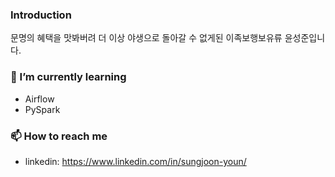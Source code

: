 ### Introduction
문명의 혜택을 맛봐버려 더 이상 야생으로 돌아갈 수 없게된 이족보행보유류 윤성준입니다.

### 🌱 I’m currently learning
* Airflow
* PySpark

### 📫 How to reach me
* linkedin: https://www.linkedin.com/in/sungjoon-youn/
<!--
**burgerphilia/burgerphilia** is a ✨ _special_ ✨ repository because its `README.md` (this file) appears on your GitHub profile.

Here are some ideas to get you started:

- 🔭 I’m currently working on ...
- 🌱 I’m currently learning ...
- 👯 I’m looking to collaborate on ...
- 🤔 I’m looking for help with ...
- 💬 Ask me about ...
- 📫 How to reach me: ...
- 😄 Pronouns: ...
- ⚡ Fun fact: ...
-->
